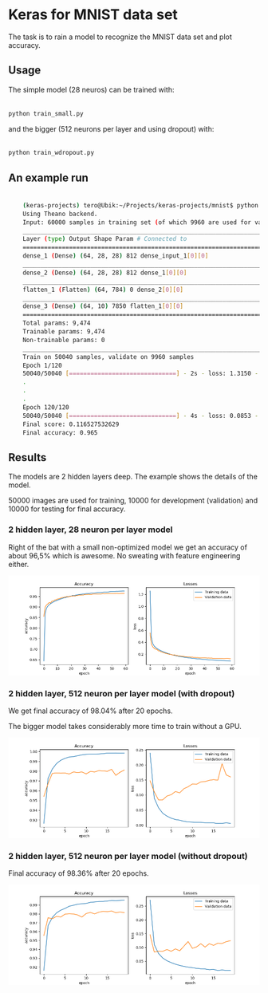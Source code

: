 # Keras for MNIST data set

The task is to rain a model to recognize the MNIST data set and plot accuracy.

## Usage

The simple model (28 neuros) can be trained with:

```sh

python train_small.py

```

and the bigger (512 neurons per layer and using dropout) with:

```sh

python train_wdropout.py

```


## An example run

```sh

	(keras-projects) tero@Ubik:~/Projects/keras-projects/mnist$ python train.py
	Using Theano backend.
	Input: 60000 samples in training set (of which 9960 are used for validation) and 10000 samples in test test.
	____________________________________________________________________________________________________
	Layer (type) Output Shape Param # Connected to
	====================================================================================================
	dense_1 (Dense) (64, 28, 28) 812 dense_input_1[0][0]
	____________________________________________________________________________________________________
	dense_2 (Dense) (64, 28, 28) 812 dense_1[0][0]
	____________________________________________________________________________________________________
	flatten_1 (Flatten) (64, 784) 0 dense_2[0][0]
	____________________________________________________________________________________________________
	dense_3 (Dense) (64, 10) 7850 flatten_1[0][0]
	====================================================================================================
	Total params: 9,474
	Trainable params: 9,474
	Non-trainable params: 0
	____________________________________________________________________________________________________
	Train on 50040 samples, validate on 9960 samples
	Epoch 1/120
	50040/50040 [==============================] - 2s - loss: 1.3150 - acc: 0.6287 - val_loss: 0.5515 - val_acc: 0.8499
	.
	.
	.
	Epoch 120/120
	50040/50040 [==============================] - 4s - loss: 0.0853 - acc: 0.9743 - val_loss: 0.1158 - val_acc: 0.9689
	Final score: 0.116527532629
	Final accuracy: 0.965

```

## Results

The models are 2 hidden layers deep. The example shows the details of the model.

50000 images are used for training, 10000 for development (validation) and 10000 for testing for final accuracy.

### 2 hidden layer, 28 neuron per layer model

Right of the bat with a small non-optimized model we get an accuracy of about 96,5% which is awesome. No sweating
with feature engineering either.

![28 neuron model](images/model_28n.png)

### 2 hidden layer, 512 neuron per layer model (with dropout)

We get final accuracy of 98.04% after 20 epochs.

The bigger model takes considerably more time to train without a GPU. 

![512 neuron model](images/model_512n.png)

### 2 hidden layer, 512 neuron per layer model (without dropout)

Final accuracy of 98.36% after 20 epochs.

![512 neuron model with dropout](images/model_512n_wdropout.png)
